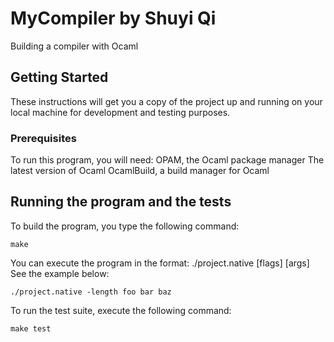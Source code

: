 # MyCompiler by Shuyi Qi
Building a compiler with Ocaml
## Getting Started
These instructions will get you a copy of the project up and running on your local machine for development and testing purposes.
### Prerequisites
To run this program, you will need:
OPAM, the Ocaml package manager
The latest version of Ocaml
OcamlBuild, a build manager for Ocaml
## Running the program and the tests
To build the program, you type the following command:
```
make
```
You can execute the program in the format: ./project.native [flags] [args]
See the example below:
```
./project.native -length foo bar baz
```
To run the test suite, execute the following command:
```
make test
```